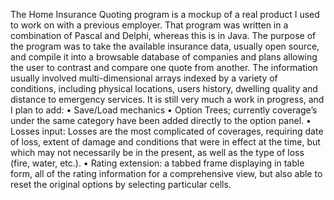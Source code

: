 The Home Insurance Quoting program is a mockup of a real product I used to work on with a previous employer.  That program was written in a combination of Pascal and Delphi, whereas this is in Java.  The purpose of the program was to take the available insurance data, usually open source, and compile it into a browsable database of companies and plans allowing the user to contrast and compare one quote from another.  The information usually involved multi-dimensional arrays indexed by a variety of conditions, including physical locations, users history, dwelling quality and distance to emergency services. 
 It is still very much a work in progress, and I plan to add:
•	Save/Load mechanics
•	Option Trees; currently coverage’s under the same category have been added directly to the option panel. 
•	Losses input:  Losses are the most complicated of coverages, requiring date of loss, extent of damage and conditions that were in effect at the time, but which may not necessarily be in the present, as well as the type of loss (fire, water, etc.). 
•	Rating extension:  a tabbed frame displaying in table form, all of the rating information for a comprehensive view, but also able to reset the original options by selecting particular cells.
